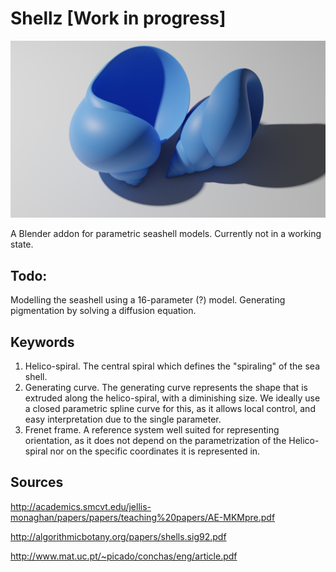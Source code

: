 # Shellz [Work in progress]

![](imgs/Shellz.png)

A Blender addon for parametric seashell models. Currently not in a working state.

## Todo:

Modelling the seashell using a 16-parameter (?) model.
Generating pigmentation by solving a diffusion equation.

## Keywords

1. Helico-spiral. The central spiral which defines the "spiraling" of the sea shell.
2. Generating curve. The generating curve represents the shape that is extruded along the helico-spiral, with a diminishing size. We ideally use
a closed parametric spline curve for this, as it allows local control, and easy interpretation due to the single parameter.
3. Frenet frame. A reference system well suited for representing orientation, as it does not depend on the parametrization
of the Helico-spiral nor on the specific coordinates it is represented in.


## Sources

http://academics.smcvt.edu/jellis-monaghan/papers/papers/teaching%20papers/AE-MKMpre.pdf

http://algorithmicbotany.org/papers/shells.sig92.pdf

http://www.mat.uc.pt/~picado/conchas/eng/article.pdf
